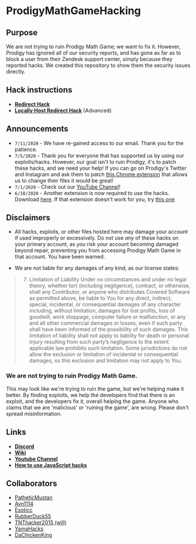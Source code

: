 # ProdigyMathGameHacking

## Purpose
We are not trying to ruin Prodigy Math Game; we want to fix it. However, Prodigy has ignored all of our security reports, and has gone as far as to block a user from their Zendesk support center, simply because they reported hacks. We created this repository to show them the security issues directly.

## Hack instructions
- **[Redirect Hack](https://github.com/Prodigy-Hacking/ProdigyMathGameHacking/wiki/Redirect-Hack)**
- **[Locally Host Redirect Hack](https://github.com/Prodigy-Hacking/ProdigyMathGameHacking/blob/master/redirect/README.md)** (Advanced)

## Announcements
- `7/11/2020` - We have re-gained access to our email. Thank you for the patience.
- `7/5/2020` - Thank you for everyone that has supported us by using our exploits/hacks. However, our goal isn't to ruin Prodigy, it's to patch these hacks, and we need your help! If you can go on Prodigy's Twitter and Instagram and ask them to patch [this Chrome extension](https://chrome.google.com/webstore/detail/redirector/ocgpenflpmgnfapjedencafcfakcekcd?hl=en) that allows us to change their files it would be great! 
- `7/1/2020` - Check out our [YouTube Channel](https://www.youtube.com/channel/UChIRMY6SdQrcADVscWTVv9A)!
- `6/10/2020` - Another extension is now required to use the hacks. Download [here](https://chrome.google.com/webstore/detail/always-disable-content-se/ffelghdomoehpceihalcnbmnodohkibj/). If that extension doesn't work for you, try [this one](https://chrome.google.com/webstore/detail/ignore-x-frame-headers/gleekbfjekiniecknbkamfmkohkpodhe?hl=en-US)

## Disclaimers
- All hacks, exploits, or other files hosted here may damage your account if used improperly or excessively. Do not use *any* of these hacks on your primary account, as you risk your account becoming damaged beyond repair, preventing you from accessing Prodigy Math Game in that account. You have been warned.
   
- We are not liable for any damages of any kind, as our license states:
> 7. Limitation of Liability
>    Under no circumstances and under no legal theory, whether tort (including negligence), contract, or otherwise, shall any Contributor, or anyone who distributes Covered Software as permitted above, be liable to You for any direct, indirect, special, incidental, or consequential damages of any character including, without limitation, damages for lost profits, loss of goodwill, work stoppage, computer failure or malfunction, or any and all other commercial damages or losses, even if such party shall have been informed of the possibility of such damages. This limitation of liability shall not apply to liability for death or personal injury resulting from such party’s negligence to the extent applicable law prohibits such limitation. Some jurisdictions do not allow the exclusion or limitation of incidental or consequential damages, so this exclusion and limitation may not apply to You.

### We are not trying to ruin Prodigy Math Game.
This may look like we're trying to ruin the game, but we're helping make it better. By finding exploits, we help the developers find that there is an exploit, and the developers fix it, overall helping the game. Anyone who claims that we are 'malicious' or 'ruining the game', are wrong. Please don't spread misinformation.
   
## Links

-   **[Discord](https://discord.gg/XQDfbfq)**
-   **[Wiki](https://github.com/Prodigy-Hacking/ProdigyMathGameHacking/wiki)**
-   **[Youtube Channel](https://www.youtube.com/channel/UChIRMY6SdQrcADVscWTVv9A)**
-   **[How to use JavaScript hacks](https://github.com/Prodigy-Hacking/ProdigyMathGameHacking/wiki/How-to-use-Javascript-Hacks)**

## Collaborators

-   [PatheticMustan](https://github.com/PatheticMustan)
-   [Avn1114](https://github.com/Avn1114)
-   [Exoticc](https://github.com/Exoticc)
-   [RubberDuck55](https://github.com/RubberDuck55)
-   [TNThacker2015 (will)](https://github.com/TNThacker2015)
-   [YamaHacks](https://github.com/YamaHacks)
-   [DaChickenKing](https://github.com/DaChickenKing)
